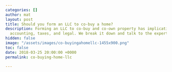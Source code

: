 ```yaml
---
categories: []
author: mat
layout: post
title: Should you form an LLC to co-buy a home?
description: Forming an LLC to co-buy and co-own property has implications for financing,
  accounting, taxes, and legal. We break it down and talk to the experts.
hidden: false
image: "/assets/images/co-buyingahomellc-1455x900.png"
toc: false
date: 2018-03-25 20:00:00 +0000
permalink: co-buying-home-llc

---
```

